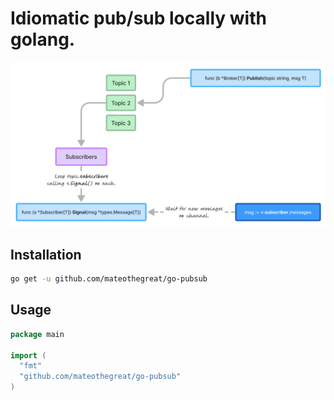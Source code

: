 # Idiomatic pub/sub locally with golang.

![alt text](<CleanShot 2024-06-25 at 06.23.42.png>)

## Installation

```bash
go get -u github.com/mateothegreat/go-pubsub
```

## Usage

```go
package main

import (
  "fmt"
  "github.com/mateothegreat/go-pubsub"
)

```